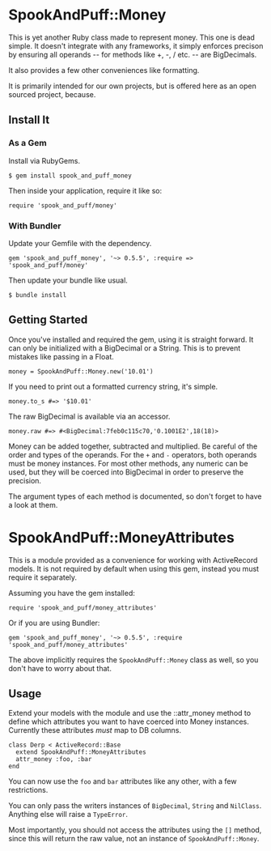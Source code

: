# SpookAndPuff::Money

This is yet another Ruby class made to represent money. This one is dead simple. It doesn't integrate with any frameworks, it simply enforces precison by ensuring all operands -- for methods like +, -, / etc. -- are BigDecimals.

It also provides a few other conveniences like formatting.

It is primarily intended for our own projects, but is offered here as an open sourced project, because.

## Install It

### As a Gem

Install via RubyGems.

```
$ gem install spook_and_puff_money
```

Then inside your application, require it like so:

```
require 'spook_and_puff/money'
```

### With Bundler

Update your Gemfile with the dependency.

```
gem 'spook_and_puff_money', '~> 0.5.5', :require => 'spook_and_puff/money'
```

Then update your bundle like usual.

```
$ bundle install
```

## Getting Started

Once you've installed and required the gem, using it is straight forward. It can only be initialized with a BigDecimal or a String. This is to prevent mistakes like passing in a Float.

```
money = SpookAndPuff::Money.new('10.01')
```

If you need to print out a formatted currency string, it's simple.

```
money.to_s #=> '$10.01'
```

The raw BigDecimal is available via an accessor.

```
money.raw #=> #<BigDecimal:7feb0c115c70,'0.1001E2',18(18)>
```

Money can be added together, subtracted and multiplied. Be careful of the order and types of the operands. For the `+` and `-` operators, both operands must be money instances. For most other methods, any numeric can be used, but they will be coerced into BigDecimal in order to preserve the precision.

The argument types of each method is documented, so don't forget to have a look at them.

# SpookAndPuff::MoneyAttributes

This is a module provided as a convenience for working with ActiveRecord models. It is not required by default when using this gem, instead you must require it separately.

Assuming you have the gem installed:

```
require 'spook_and_puff/money_attributes'
```

Or if you are using Bundler:

```
gem 'spook_and_puff_money', '~> 0.5.5', :require 'spook_and_puff/money_attributes'
```

The above implicitly requires the `SpookAndPuff::Money` class as well, so you don't have to worry about that.

## Usage

Extend your models with the module and use the ::attr_money method to define which attributes you want to have coerced into Money instances. Currently these attributes _must_ map to DB columns.

```
class Derp < ActiveRecord::Base
  extend SpookAndPuff::MoneyAttributes
  attr_money :foo, :bar
end
```

You can now use the `foo` and `bar` attributes like any other, with a few restrictions.

You can only pass the writers instances of `BigDecimal`, `String` and `NilClass`. Anything else will raise a `TypeError`.

Most importantly, you should not access the attributes using the `[]` method, since this will return the raw value, not an instance of `SpookAndPuff::Money`.
